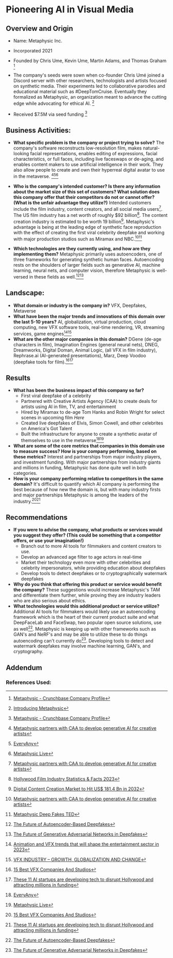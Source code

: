 # Pioneering AI in Visual Media

## Overview and Origin

* Name: Metaphysic Inc.

* Incorporated 2021

* Founded by Chris Ume, Kevin Ume, Martin Adams, and Thomas Graham [^2]

* The company's seeds were sown when co-founder Chris Umé joined a Discord server with other researchers, technologists and artists focused on synthetic media. Their experiments led to collaborative parodies and educational material such as #DeepTomCruise. Eventually they formalized as Metaphysic, an organization meant to advance the cutting edge while advocating for ethical AI. [^1]

* Received $7.5M via seed funding [^2]

## Business Activities:

* __What specific problem is the company or project trying to solve?__
The company's software reconstructs low-resolution film, makes natural-looking facial representations, enables editing of expressions, facial characteristics, or full faces, including live faceswaps or de-aging, and enables content makers to use artificial intelligence in their work. They also allow people to create and own their hyperreal digital avatar to use in the metaverse. [^3][^4][^5]

* __Who is the company's intended customer?  Is there any information about the market size of this set of customers? What solution does this company offer that their competitors do not or cannot offer? (What is the unfair advantage they utilize?)__
Intended customers include the film industry, content creators, and all social media users[^3]. The US film industry has a net worth of roughly $92 billion[^7]. The content creation industry is estimated to be worth 19 billion[^6]. Metaphysic's advantage is being at the leading edge of synthetic face reproduction with the effect of creating the first viral celebrity deepfake and working with major production studios such as Miramax and NBC.[^3][^12]

* __Which technologies are they currently using, and how are they implementing them?__ 
Metaphysic primarily uses autoencoders, one of three frameworks for generating synthetic human faces. Autoencoding rests on the shoulders of larger fields such as generative AI, machine learning, neural nets, and computer vision, therefore Metaphysic is well-versed in these fields as well.[^8][^11]

## Landscape:

* __What domain or industry is the company in?__
VFX, Deepfakes, Metaverse
* __What have been the major trends and innovations of this domain over the last 5-10 years?__
AI, globalization, virtual production, cloud computing, new VFX software tools, real-time rendering, VR, streaming services, game engines[^13][^14]
* __What are the other major companies in this domain?__
DGene (de-age characters in film), Imagination Engines (general neural nets), DNEG, Dreamworks, Digital Doman, Animal Logic, (all VFX in film industry), Rephrase.ai (AI-generated presentations), Marz, Deep Voodoo (deepfake tools for film).[^9][^10]

## Results

* __What has been the business impact of this company so far?__
    - First viral deepfake of a celebrity
    - Partnered with Creative Artists Agency (CAA) to create deals for artists using AI in film, TV, and entertainment
    - Hired by Miramax to de-age Tom Hanks and Robin Wright for select scenes in upcoming film *Here*
    - Created live deepfakes of Elvis, Simon Cowell, and other celebrites on America's Got Talent
    - Built the infrastructure for anyone to create a synthetic avatar of themselves to use in the metaverse[^4][^5]
* __What are some of the core metrics that companies in this domain use to measure success? How is your company performing, based on these metrics?__
Interest and partnerships from major industry players, and investment funding. With major partnerships from industry giants and millions in funding, Metaphysic has done quite well in both categories.
* __How is your company performing relative to competitors in the same domain?__
It's difficult to quantify which AI company is performing the best because of how new the domain is, but with many industry firsts and major partnerships Metaphysic is among the leaders of the industry.[^9][^10]

## Recommendations

* __If you were to advise the company, what products or services would you suggest they offer? (This could be something that a competitor offers, or use your imagination!)__
    - Branch out to more AI tools for filmmakers and content creators to use.
    - Develop an advanced age filter to age actors in real-time
    - Market their technology even more with other celebrities and celebrity impersonators, while providing education about deepfakes
    - Develop tools to detect deepfakes or to cryptographically watermark deepfakes
* __Why do you think that offering this product or service would benefit the company?__
These suggestions would increase Metaphysic's TAM and differentiate them further, while proving they are industry leaders who are also serious about ethics.
* __What technologies would this additional product or service utilize?__
Additional AI tools for filmmakers would likely use an autoencoding framework which is the heart of their current product suite and what DeepFaceLab and FaceSwap, two popular open source solutions, use as well[^8]. Metaphysic is keeping up with other frameworks such as GAN's and NeRF's and may be able to utilize these to do things autoencoding can't currently do[^11]. Developing tools to detect and watermark deepfakes may involve machine learning, GAN's, and cryptography.


## Addendum
### References Used:
[^1]: [Introducing Metaphysic](https://blog.metaphysic.ai/introducing-metaphysic/)
[^2]: [Metaphysic - Crunchbase Company Profile](https://www.crunchbase.com/organization/metaphysic)
[^3]: [Metaphysic partners with CAA to develop generative AI for creative artists](https://venturebeat.com/games/metaphysic-partners-with-caa-to-develop-generative-ai-for-creative-artists/)
[^4]: [EveryAny](https://everyany.one/)
[^5]: [Metaphysic Live](https://www.metaphysic.ai/live)
[^6]: [Digital Content Creation Market to Hit US$ 181.4 Bn in 2032](https://www.globenewswire.com/en/news-release/2023/04/19/2649709/0/en/Digital-Content-Creation-Market-to-Hit-US-181-4-Bn-in-2032-Grow-CAGR-by-25-7-Y-O-Y.html)
[^7]: [Hollywood Film Industry Statistics & Facts 2023](https://www.newvisiontheatres.com/hollywood-film-industry-statistics#:~:text=According%20to%20surveys%20made%20for,worth%20of%20around%20%2491.83%20billion.)
[^8]: [The Future of Autoencoder-Based Deepfakes](https://blog.metaphysic.ai/future-autoencoder-deepfakes/)
[^9]: [15 Best VFX Companies And Studios](https://www.actionvfx.com/blog/15-best-vfx-companies-and-studios-in-2023)
[^10]: [These 11 AI startups are developing tech to disrupt Hollywood and attracting millions in funding](https://www.businessinsider.com/ai-startups-netflix-marvel-lucasfilm-holllywood-deepfake-dubbing-vc-funding-2023-3#marz-5)
[^11]: [The Future of Generative Adversarial Networks in Deepfakes](https://blog.metaphysic.ai/the-future-of-generative-adversarial-networks-in-deepfakes/)
[^12]: [Metaphysic Deep Fakes TED](https://www.forbes.com/sites/charliefink/2023/05/03/metaphysic-deep-fakes-ted/?sh=1f71e68f60e6)
[^13]: [Animation and VFX trends that will shape the entertainment sector in 2023](https://www.financialexpress.com/business/brandwagon-animation-and-vfx-trends-that-will-shape-the-entertainment-sector-in-2023-2971365/)
[^14]: [VFX INDUSTRY – GROWTH, GLOBALIZATION AND CHANGE](https://www.vfxvoice.com/vfx-industry-growth-globalization-and-change/)
